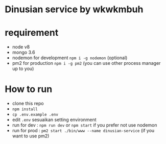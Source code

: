 # Dinusian service by wkwkmbuh

# requirement
- node v8
- mongo 3.6
- nodemon for development `npm i -g nodemon` (optional)
- pm2 for production `npm i -g pm2` (you can use other process manager up to you)

# How to run
- clone this repo
- `npm install`
- `cp .env.example .env`
- edit `.env` sesuaikan setting environment
- run for dev : `npm run dev` or `npm start` if you prefer not use nodemon
- run for prod : `pm2 start ./bin/www --name dinusian-service` (if you want to use pm2)
